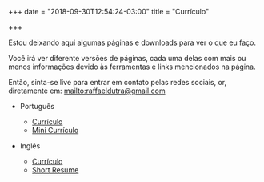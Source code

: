 +++
date = "2018-09-30T12:54:24-03:00"
title = "Currículo"

+++

Estou deixando aqui algumas páginas e downloads para ver o que eu faço.

Você irá ver diferente versões de páginas, cada uma delas com mais ou menos informações devido às ferramentas e links mencionados na página.

Então, sinta-se live para entrar em contato pelas redes sociais, or, diretamente em: <mailto:raffaeldutra@gmail.com>

* Português
  * [Currículo](/resume/rafael-dutra-resume.pdf)
  * [Mini Currículo](/cv/mini)

* Inglês
  * [Currículo](/resume/rafael-dutra-resume-en.pdf)
  * [Short Resume](/cv/mini)
